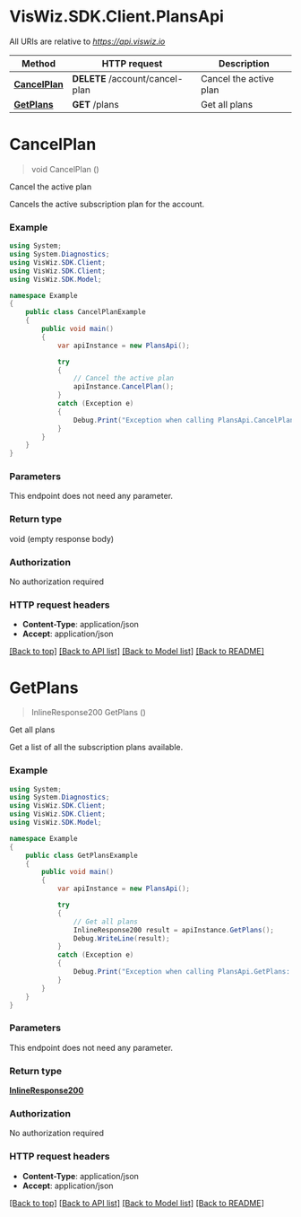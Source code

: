 # VisWiz.SDK.Client.PlansApi

All URIs are relative to *https://api.viswiz.io*

Method | HTTP request | Description
------------- | ------------- | -------------
[**CancelPlan**](PlansApi.md#cancelplan) | **DELETE** /account/cancel-plan | Cancel the active plan
[**GetPlans**](PlansApi.md#getplans) | **GET** /plans | Get all plans


<a name="cancelplan"></a>
# **CancelPlan**
> void CancelPlan ()

Cancel the active plan

Cancels the active subscription plan for the account. 

### Example
```csharp
using System;
using System.Diagnostics;
using VisWiz.SDK.Client;
using VisWiz.SDK.Client;
using VisWiz.SDK.Model;

namespace Example
{
    public class CancelPlanExample
    {
        public void main()
        {
            var apiInstance = new PlansApi();

            try
            {
                // Cancel the active plan
                apiInstance.CancelPlan();
            }
            catch (Exception e)
            {
                Debug.Print("Exception when calling PlansApi.CancelPlan: " + e.Message );
            }
        }
    }
}
```

### Parameters
This endpoint does not need any parameter.

### Return type

void (empty response body)

### Authorization

No authorization required

### HTTP request headers

 - **Content-Type**: application/json
 - **Accept**: application/json

[[Back to top]](#) [[Back to API list]](../README.md#documentation-for-api-endpoints) [[Back to Model list]](../README.md#documentation-for-models) [[Back to README]](../README.md)

<a name="getplans"></a>
# **GetPlans**
> InlineResponse200 GetPlans ()

Get all plans

Get a list of all the subscription plans available. 

### Example
```csharp
using System;
using System.Diagnostics;
using VisWiz.SDK.Client;
using VisWiz.SDK.Client;
using VisWiz.SDK.Model;

namespace Example
{
    public class GetPlansExample
    {
        public void main()
        {
            var apiInstance = new PlansApi();

            try
            {
                // Get all plans
                InlineResponse200 result = apiInstance.GetPlans();
                Debug.WriteLine(result);
            }
            catch (Exception e)
            {
                Debug.Print("Exception when calling PlansApi.GetPlans: " + e.Message );
            }
        }
    }
}
```

### Parameters
This endpoint does not need any parameter.

### Return type

[**InlineResponse200**](InlineResponse200.md)

### Authorization

No authorization required

### HTTP request headers

 - **Content-Type**: application/json
 - **Accept**: application/json

[[Back to top]](#) [[Back to API list]](../README.md#documentation-for-api-endpoints) [[Back to Model list]](../README.md#documentation-for-models) [[Back to README]](../README.md)

